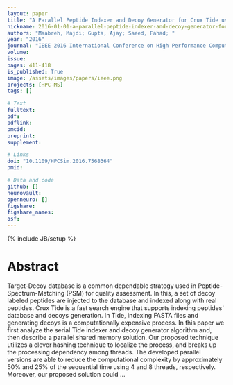 ```yaml
---
layout: paper
title: "A Parallel Peptide Indexer and Decoy Generator for Crux Tide using OpenMP"
nickname: 2016-01-01-a-parallel-peptide-indexer-and-decoy-generator-for-crux-tide-using-openmp
authors: "Maabreh, Majdi; Gupta, Ajay; Saeed, Fahad; "
year: "2016"
journal: "IEEE 2016 International Conference on High Performance Computing Simulation (HPCS)"
volume: 
issue:
pages: 411-418
is_published: True
image: /assets/images/papers/ieee.png
projects: [HPC-MS]
tags: []

# Text
fulltext:
pdf:
pdflink:
pmcid:
preprint: 
supplement:

# Links
doi: "10.1109/HPCSim.2016.7568364"
pmid:

# Data and code
github: []
neurovault:
openneuro: []
figshare:
figshare_names:
osf:
---
```

{% include JB/setup %}

# Abstract

Target-Decoy database is a common dependable strategy used in Peptide-Spectrum-Matching (PSM) for quality assessment. In this, a set of decoy labeled peptides are injected to the database and indexed along with real peptides. Crux Tide is a fast search engine that supports indexing peptides' database and decoys generation. In Tide, indexing FASTA files and generating decoys is a computationally expensive process. In this paper we first analyze the serial Tide indexer and decoy generator algorithm and, then describe a parallel shared memory solution. Our proposed technique utilizes a clever hashing technique to localize the process, and breaks up the processing dependency among threads. The developed parallel versions are able to reduce the computational complexity by approximately 50% and 25% of the sequential time using 4 and 8 threads, respectively. Moreover, our proposed solution could …
